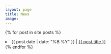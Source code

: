 ```yaml
---
layout: page
title: News
image: 
---
```



{% for post in site.posts %}
<li>
{{ post.date | date: "%B %Y" }} | <a href="{{ BASE_PATH }}{{ post.url }}">{{ post.title }}</a>
</li>
{% endfor %}




